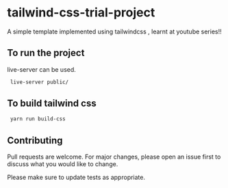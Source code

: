 # tailwind-css-trial-project

A simple template implemented using tailwindcss , learnt at youtube series!!

## To run the project
live-server  can be used.
```bash
 live-server public/
```
## To build tailwind css
```bash
 yarn run build-css
```



## Contributing
Pull requests are welcome. For major changes, please open an issue first to discuss what you would like to change.

Please make sure to update tests as appropriate.



